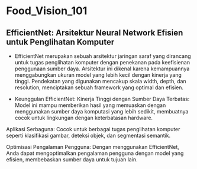 # Food_Vision_101

## EfficientNet: Arsitektur Neural Network Efisien untuk Penglihatan Komputer
-  EfficientNet merupakan sebuah arsitektur jaringan saraf yang dirancang untuk tugas penglihatan komputer dengan penekanan pada keefisienan penggunaan sumber daya. Arsitektur ini dikenal karena kemampuannya menggabungkan ukuran model yang lebih kecil dengan kinerja yang tinggi. Pendekatan yang digunakan mencakup skala width, depth, dan resolution, menciptakan sebuah framework yang optimal dan efisien.

- Keunggulan EfficientNet:
Kinerja Tinggi dengan Sumber Daya Terbatas: Model ini mampu memberikan hasil yang memuaskan dengan menggunakan sumber daya komputasi yang lebih sedikit, membuatnya cocok untuk lingkungan dengan keterbatasan hardware.

Aplikasi Serbaguna: Cocok untuk berbagai tugas penglihatan komputer seperti klasifikasi gambar, deteksi objek, dan segmentasi semantik.

Optimisasi Pengalaman Pengguna: Dengan menggunakan EfficientNet, Anda dapat mengoptimalkan pengalaman pengguna dengan model yang efisien, membebaskan sumber daya untuk tujuan lain.
